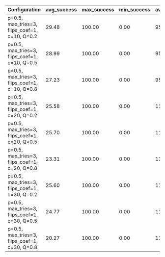 | Configuration                                 |   avg_success |   max_success |   min_success |   avg_total_flips |   avg_time |   phase_transition |
|-----------------------------------------------|---------------|---------------|---------------|-------------------|------------|--------------------|
| p=0.5, max_tries=3, flips_coef=1, c=10, Q=0.2 |         29.48 |        100.00 |          0.00 |          95052.10 |      28.46 |               3.10 |
| p=0.5, max_tries=3, flips_coef=1, c=10, Q=0.5 |         28.99 |        100.00 |          0.00 |          95261.15 |      29.31 |               3.10 |
| p=0.5, max_tries=3, flips_coef=1, c=10, Q=0.8 |         27.23 |        100.00 |          0.00 |          95435.01 |      29.75 |               3.10 |
| p=0.5, max_tries=3, flips_coef=1, c=20, Q=0.2 |         25.58 |        100.00 |          0.00 |         116440.68 |      34.66 |               3.10 |
| p=0.5, max_tries=3, flips_coef=1, c=20, Q=0.5 |         25.70 |        100.00 |          0.00 |         116509.79 |      35.80 |               3.10 |
| p=0.5, max_tries=3, flips_coef=1, c=20, Q=0.8 |         23.31 |        100.00 |          0.00 |         117440.36 |      33.91 |               3.10 |
| p=0.5, max_tries=3, flips_coef=1, c=30, Q=0.2 |         25.60 |        100.00 |          0.00 |         116466.19 |      35.22 |               3.10 |
| p=0.5, max_tries=3, flips_coef=1, c=30, Q=0.5 |         24.77 |        100.00 |          0.00 |         116858.00 |      36.42 |               3.10 |
| p=0.5, max_tries=3, flips_coef=1, c=30, Q=0.8 |         20.27 |        100.00 |          0.00 |         118110.54 |      16.87 |               2.90 |